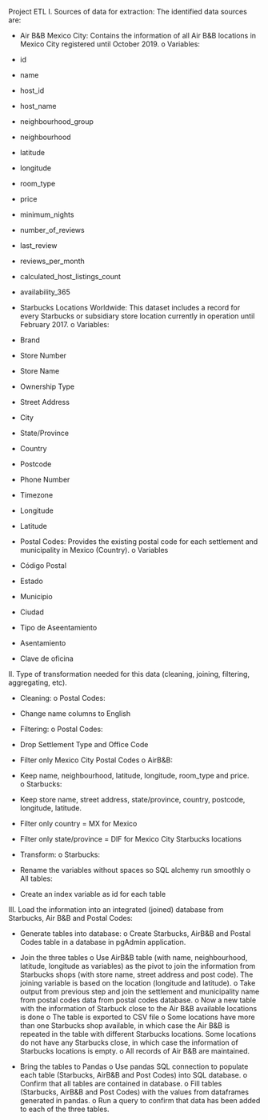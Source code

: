 Project ETL
I.	Sources of data for extraction:
The identified data sources are:
-	Air B&B Mexico City: Contains the information of all Air B&B locations in Mexico City registered until October 2019.
o	Variables:
-	id
-	name
-	host_id
-	host_name
-	neighbourhood_group
-	neighbourhood
-	latitude
-	longitude
-	room_type
-	price
-	minimum_nights
-	number_of_reviews
-	last_review
-	reviews_per_month
-	calculated_host_listings_count
-	availability_365

-	Starbucks Locations Worldwide: This dataset includes a record for every Starbucks or subsidiary store location currently in operation until February 2017.
o	Variables:
-	Brand
-	Store Number
-	Store Name
-	Ownership Type
-	Street Address
-	City
-	State/Province
-	Country
-	Postcode
-	Phone Number
-	Timezone
-	Longitude
-	Latitude

-	Postal Codes: Provides the existing postal code for each settlement and municipality in Mexico (Country).
o	Variables
-	Código Postal
-	Estado
-	Municipio
-	Ciudad
-	Tipo de Aseentamiento
-	Asentamiento
-	Clave de oficina

II.	Type of transformation needed for this data (cleaning, joining, filtering, aggregating, etc).
-	Cleaning:
o	Postal Codes: 
-	Change name columns to English

-	Filtering:
o	Postal Codes: 
-	Drop Settlement Type and Office Code
-	Filter only Mexico City Postal Codes
o	AirB&B:
-	Keep name, neighbourhood, latitude, longitude, room_type and price.  
o	Starbucks:
-	Keep store name, street address, state/province, country, postcode, longitude, latitude.
-	Filter only country = MX for Mexico
-	Filter only state/province = DIF for Mexico City Starbucks locations
-	Transform:
o	Starbucks:
-	Rename the variables without spaces so SQL alchemy run smoothly
o	All tables:
-	Create an index variable as id for each table



III.	Load the information into an integrated (joined) database from Starbucks, Air B&B and Postal Codes:

-	Generate tables into database:
o	Create Starbucks, AirB&B and Postal Codes table in a database in pgAdmin application.

-	Join the three tables
o	Use AirB&B table (with name, neighbourhood, latitude, longitude as variables) as the pivot to join the information from Starbucks shops (with store name, street address and post code). The joining variable is based on the location (longitude and latitude).
o	Take output from previous step and join the settlement and municipality name from postal codes data from postal codes database.
o	Now a new table with the information of Starbuck close to the Air B&B available locations is done
o	The table is exported to CSV file
o	Some locations have more than one Starbucks shop available, in which case the Air B&B is repeated in the table with different Starbucks locations. Some locations do not have any Starbucks close, in which case the information of Starbucks locations is empty.
o	All records of Air B&B are maintained.

-	Bring the tables to Pandas
o	Use pandas SQL connection to populate each table (Starbucks, AirB&B and Post Codes) into SQL database. 
o	Confirm that all tables are contained in database.
o	Fill tables (Starbucks, AirB&B and Post Codes) with the values from dataframes generated in pandas.
o	Run a query to confirm that data has been added to each of the three tables.

